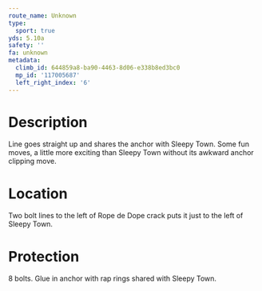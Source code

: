 ```yaml
---
route_name: Unknown
type:
  sport: true
yds: 5.10a
safety: ''
fa: unknown
metadata:
  climb_id: 644859a8-ba90-4463-8d06-e338b8ed3bc0
  mp_id: '117005687'
  left_right_index: '6'
---
```

# Description
Line goes straight up and shares the anchor with Sleepy Town. Some fun moves, a little more exciting than Sleepy Town without its awkward anchor clipping move.

# Location
Two bolt lines to the left of Rope de Dope crack puts it just to the left of Sleepy Town.

# Protection
8 bolts. Glue in anchor with rap rings shared with Sleepy Town.
